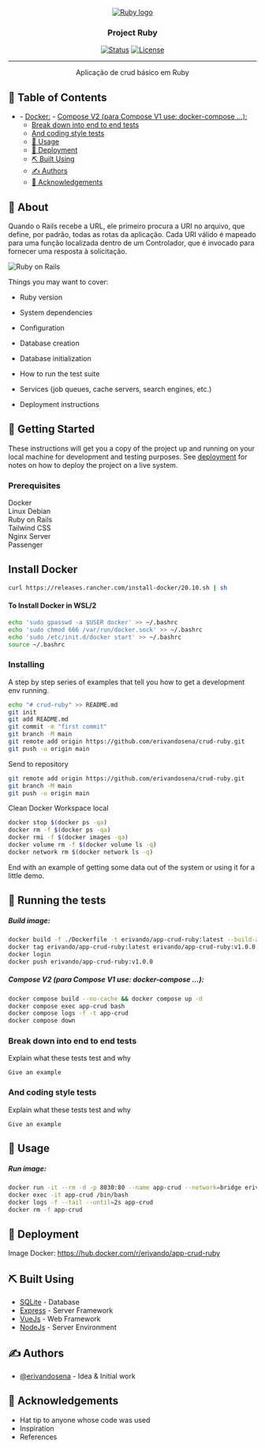 <p align="center">
  <a href="" rel="noopener">
 <img width="" height="" src="https://i.imgur.com/vf30FJP.png" alt="Ruby logo"></a>
</p>

<h3 align="center">Project Ruby</h3>

<div align="center">

[![Status](https://img.shields.io/badge/status-active-success.svg)]() [![License](https://img.shields.io/badge/license-MIT-blue.svg)](/LICENSE)

</div>

---

<p align="center"> Aplicação de crud básico em Ruby
    <br> 
</p>

## 📝 Table of Contents

- [](#)
        - [Docker:](#docker)
        - [Compose V2 (para Compose V1 use: docker-compose ...):](#compose-v2-para-compose-v1-use-docker-compose-)
    - [Break down into end to end tests](#break-down-into-end-to-end-tests)
    - [And coding style tests](#and-coding-style-tests)
  - [🎈 Usage ](#-usage-)
  - [🚀 Deployment ](#-deployment-)
  - [⛏️ Built Using ](#️-built-using-)
  - [✍️ Authors ](#️-authors-)
  - [🎉 Acknowledgements ](#-acknowledgements-)

## 🧐 About <a name = "about"></a>

Quando o Rails recebe a URL, ele primeiro procura a URI no arquivo, que define, por padrão, todas as rotas da aplicação. Cada URI válido é mapeado para uma função localizada dentro de um Controlador, que é invocado para fornecer uma resposta à solicitação. 

![Ruby on Rails](https://softcover.s3.amazonaws.com/636/ruby_on_rails_tutorial_7th_edition/images/figures/mvc_detailed.png)


Things you may want to cover:

* Ruby version

* System dependencies

* Configuration

* Database creation

* Database initialization

* How to run the test suite

* Services (job queues, cache servers, search engines, etc.)

* Deployment instructions


## 🏁 Getting Started <a name = "getting_started"></a>

These instructions will get you a copy of the project up and running on your local machine for development and testing purposes. See [deployment](#deployment) for notes on how to deploy the project on a live system.

### Prerequisites
Docker  
Linux Debian  
Ruby on Rails  
Tailwind CSS  
Nginx Server  
Passenger  

## Install Docker
```bash
curl https://releases.rancher.com/install-docker/20.10.sh | sh
```
#### To Install Docker in WSL/2
```bash
echo 'sudo gpasswd -a $USER docker' >> ~/.bashrc
echo 'sudo chmod 666 /var/run/docker.sock' >> ~/.bashrc
echo 'sudo /etc/init.d/docker start' >> ~/.bashrc
source ~/.bashrc
```

### Installing

A step by step series of examples that tell you how to get a development env running.

```bash
echo "# crud-ruby" >> README.md
git init
git add README.md
git commit -m "first commit"
git branch -M main
git remote add origin https://github.com/erivandosena/crud-ruby.git
git push -u origin main
```

Send to repository

```bash
git remote add origin https://github.com/erivandosena/crud-ruby.git
git branch -M main
git push -u origin main
```

Clean Docker Workspace local 

```bash
docker stop $(docker ps -qa)
docker rm -f $(docker ps -qa)
docker rmi -f $(docker images -qa)
docker volume rm -f $(docker volume ls -q)
docker network rm $(docker network ls -q)
```

End with an example of getting some data out of the system or using it for a little demo.

## 🔧 Running the tests <a name = "tests"></a>

##### Build image:
```bash
docker build -f ./Dockerfile -t erivando/app-crud-ruby:latest --build-arg VERSION=1.0.0 --build-arg COMMIT_SHA=$(git rev-parse HEAD) --no-cache .
docker tag erivando/app-crud-ruby:latest erivando/app-crud-ruby:v1.0.0
docker login
docker push erivando/app-crud-ruby:v1.0.0
```

##### Compose V2 (para Compose V1 use: docker-compose ...):
```bash
docker compose build --no-cache && docker compose up -d
docker compose exec app-crud bash
docker compose logs -f -t app-crud
docker compose down
```

### Break down into end to end tests

Explain what these tests test and why

```
Give an example
```

### And coding style tests

Explain what these tests test and why

```
Give an example
```

## 🎈 Usage <a name="usage"></a>

##### Run image:
```bash
docker run -it --rm -d -p 8030:80 --name app-crud --network=bridge erivando/app-crud-ruby:latest
docker exec -it app-crud /bin/bash
docker logs -f --tail --until=2s app-crud
docker rm -f app-crud
```

## 🚀 Deployment <a name = "deployment"></a>

Image Docker: https://hub.docker.com/r/erivando/app-crud-ruby

## ⛏️ Built Using <a name = "built_using"></a>

- [SQLite](https://www.sqlite.org/index.html) - Database
- [Express](https://expressjs.com/) - Server Framework
- [VueJs](https://vuejs.org/) - Web Framework
- [NodeJs](https://nodejs.org/en/) - Server Environment

## ✍️ Authors <a name = "authors"></a>

- [@erivandosena](https://github.com/erivandosena) - Idea & Initial work

## 🎉 Acknowledgements <a name = "acknowledgement"></a>

- Hat tip to anyone whose code was used
- Inspiration
- References